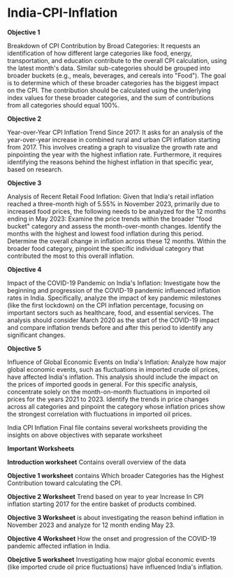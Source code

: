 # India-CPI-Inflation

**Objective 1**

Breakdown of CPI Contribution by Broad Categories: It requests an identification of how different large categories like food, energy, transportation, and education contribute to the overall CPI calculation, using the latest month's data. Similar sub-categories should be grouped into broader buckets (e.g., meals, beverages, and cereals into "Food"). The goal is to determine which of these broader categories has the biggest impact on the CPI. The contribution should be calculated using the underlying index values for these broader categories, and the sum of contributions from all categories should equal 100%.


**Objective 2**

Year-over-Year CPI Inflation Trend Since 2017: It asks for an analysis of the year-over-year increase in combined rural and urban CPI inflation starting from 2017. This involves creating a graph to visualize the growth rate and pinpointing the year with the highest inflation rate. Furthermore, it requires identifying the reasons behind the highest inflation in that specific year, based on research.


**Objective 3**

Analysis of Recent Retail Food Inflation: Given that India's retail inflation reached a three-month high of 5.55% in November 2023, primarily due to increased food prices, the following needs to be analyzed for the 12 months ending in May 2023:
        Examine the price trends within the broader "food bucket" category and assess the month-over-month changes. Identify the months with the highest and lowest food inflation during this period.
        Determine the overall change in inflation across these 12 months. Within the broader food category, pinpoint the specific individual category that contributed the most to this overall inflation.


**Objective 4**

Impact of the COVID-19 Pandemic on India's Inflation: Investigate how the beginning and progression of the COVID-19 pandemic influenced inflation rates in India. Specifically, analyze the impact of key pandemic milestones (like the first lockdown) on the CPI inflation percentage, focusing on important sectors such as healthcare, food, and essential services. The analysis should consider March 2020 as the start of the COVID-19 impact and compare inflation trends before and after this period to identify any significant changes.

**Objective 5**

Influence of Global Economic Events on India's Inflation: Analyze how major global economic events, such as fluctuations in imported crude oil prices, have affected India's inflation. This analysis should include the impact on the prices of imported goods in general. For this specific analysis, concentrate solely on the month-on-month fluctuations in imported oil prices for the years 2021 to 2023.
Identify the trends in price changes across all categories and pinpoint the category whose inflation prices show the strongest correlation with fluctuations in imported oil prices. 


India CPI Inflation Final file contains several worksheets providing the insights on above objectives with separate worksheet

**Important Worksheets**

**Introduction worksheet** Contains overall overview of the data


**Objective 1 worksheet** contains Which broader Categories has the Highest Contribution toward calculating the CPI.


**Objective 2 Worksheet** Trend based on year to year Increase In CPI inflation starting 2017 for the entire basket of products combined.

**Objective 3 Worksheet**  is about investigating the reason behind inflation in November 2023 and analyze for 12 month ending May 23.

**Objective 4 Worksheet** How the onset and progression of the COVID-19 pandemic affected inflation in India.

**Obejctive 5 worksheet** Investigating how major global economic events (like imported crude oil price fluctuations) have influenced India's inflation.





